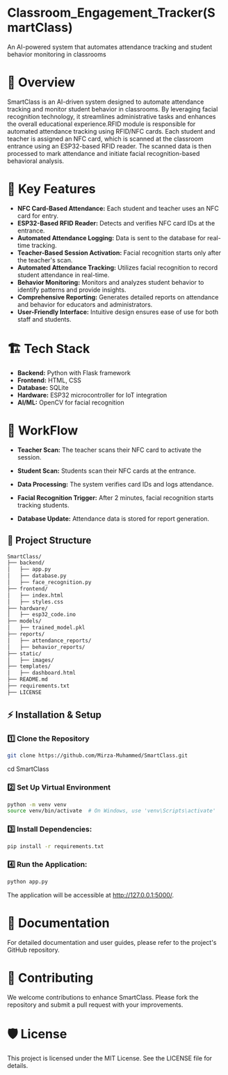 # Classroom_Engagement_Tracker(SmartClass)
An AI-powered system that automates attendance tracking and student behavior monitoring in classrooms

# 📌 Overview
SmartClass is an AI-driven system designed to automate attendance tracking and monitor student behavior in classrooms. By leveraging facial recognition technology, it streamlines administrative tasks and enhances the overall educational experience.​RFID module is responsible for automated attendance tracking using RFID/NFC cards. Each student and teacher is assigned an NFC card, which is scanned at the classroom entrance using an ESP32-based RFID reader. The scanned data is then processed to mark attendance and initiate facial recognition-based behavioral analysis.

# 🌟 Key Features
- **NFC Card-Based Attendance:** Each student and teacher uses an NFC card for entry.
- **ESP32-Based RFID Reader:** Detects and verifies NFC card IDs at the entrance.
- **Automated Attendance Logging:** Data is sent to the database for real-time tracking.
- **Teacher-Based Session Activation:** Facial recognition starts only after the teacher's scan.
- **Automated Attendance Tracking:** Utilizes facial recognition to record student attendance in real-time.​
- **Behavior Monitoring:** Monitors and analyzes student behavior to identify patterns and provide insights.​
- **Comprehensive Reporting:** Generates detailed reports on attendance and behavior for educators and administrators.​
- **User-Friendly Interface:** Intuitive design ensures ease of use for both staff and students.​


# 🏗️ Tech Stack  
- **Backend:** Python with Flask framework  
- **Frontend:** HTML, CSS  
- **Database:** SQLite  
- **Hardware:** ESP32 microcontroller for IoT integration  
- **AI/ML:** OpenCV for facial recognition

# 🔨 WorkFlow
- **Teacher Scan:** The teacher scans their NFC card to activate the session.

- **Student Scan:** Students scan their NFC cards at the entrance.

- **Data Processing:** The system verifies card IDs and logs attendance.

- **Facial Recognition Trigger:** After 2 minutes, facial recognition starts tracking students.

- **Database Update:** Attendance data is stored for report generation.
## 📂 Project Structure  

```sh
SmartClass/
├── backend/
│   ├── app.py                  
│   ├── database.py              
│   ├── face_recognition.py      
├── frontend/
│   ├── index.html               
│   ├── styles.css               
├── hardware/
│   ├── esp32_code.ino           
├── models/
│   ├── trained_model.pkl        
├── reports/
│   ├── attendance_reports/      
│   ├── behavior_reports/        
├── static/
│   ├── images/                  
├── templates/
│   ├── dashboard.html           
├── README.md                    
├── requirements.txt              
├── LICENSE                      
```
## ⚡ Installation & Setup

### 1️⃣ Clone the Repository

```sh
git clone https://github.com/Mirza-Muhammed/SmartClass.git
```
cd SmartClass


### 2️⃣ Set Up Virtual Environment 

```sh
python -m venv venv
source venv/bin/activate  # On Windows, use 'venv\Scripts\activate'
```

### 3️⃣ Install Dependencies:
```sh
pip install -r requirements.txt
```
### 4️⃣ Run the Application:
```sh
python app.py
```
The application will be accessible at http://127.0.0.1:5000/.

# 📄 Documentation
For detailed documentation and user guides, please refer to the project's GitHub repository.

# 🤝 Contributing
We welcome contributions to enhance SmartClass. Please fork the repository and submit a pull request with your improvements.

# 🛡️ License
This project is licensed under the MIT License. See the LICENSE file for details.
